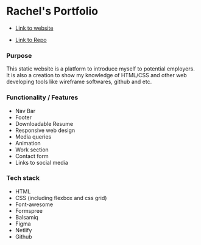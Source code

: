 # Rachel's Portfolio

- [Link to website](https://rachel-s-portfolio.netlify.app/index.html)

- [Link to Repo](https://github.com/xinyirachel/Rachel-s-Portfolio)

### Purpose
This static website is a platform to introduce myself to potential employers. It is also a creation to show my knowledge of HTML/CSS and other web developing tools like wireframe softwares, github and etc.

### Functionality / Features
- Nav Bar
- Footer
- Downloadable Resume
- Responsive web design
- Media queries
- Animation
- Work section
- Contact form
- Links to social media

### Tech stack
- HTML
- CSS (including flexbox and css grid)
- Font-awesome
- Formspree
- Balsamiq
- Figma
- Netlify
- Github


